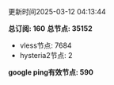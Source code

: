 更新时间2025-03-12 04:13:44

**总订阅: 160**
**总节点: 35152**
- vless节点: 7684
- hysteria2节点: 2

**google ping有效节点: 590**
